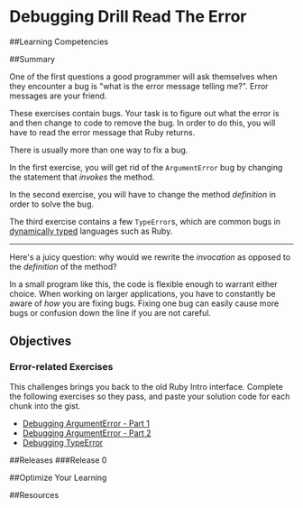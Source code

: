 # Debugging Drill Read The Error 
 
##Learning Competencies 

##Summary 

 One of the first questions a good programmer will ask themselves when they encounter a bug is "what is the error message telling me?".  Error messages are your friend.

These exercises contain bugs.  Your task is to figure out what the error is and then change to code to remove the bug.  In order to do this, you will have to read the error message that Ruby returns.

There is usually more than one way to fix a bug.  

In the first exercise, you will get rid of the `ArgumentError` bug by changing the statement that _invokes_ the method.

In the second exercise, you will have to change the method _definition_ in order to solve the bug.

The third exercise contains a few `TypeError`s, which are common bugs in [dynamically typed](http://en.wikipedia.org/wiki/Type_system#Dynamic_typing) languages such as Ruby.

---

Here's a juicy question: why would we rewrite the _invocation_ as opposed to the _definition_ of the method?  

In a small program like this, the code is flexible enough to warrant either choice.  When working on larger applications, you have to constantly be aware of _how_ you are fixing bugs.  Fixing one bug can easily cause more bugs or confusion down the line if you are not careful.

## Objectives

### Error-related Exercises

This challenges brings you back to the old Ruby Intro interface.  Complete the following exercises so they pass, and paste your solution code for each chunk into the gist.

* [Debugging ArgumentError - Part 1](/exercises/40)
* [Debugging ArgumentError - Part 2](/exercises/39)
* [Debugging TypeError](/exercises/44)

<!-- 
* [Fix some self-related bugs](/exercises/43)  need to make this more clear!  and less abstract.  -->
 

##Releases
###Release 0 

##Optimize Your Learning 

##Resources